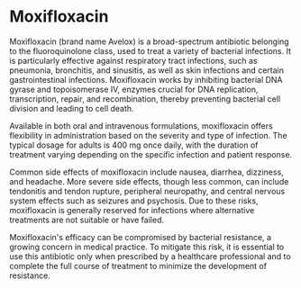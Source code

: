 <!--
source: GPT-4o
brands: Avelox
tags: antibiotics
-->

# Moxifloxacin

Moxifloxacin (brand name Avelox) is a broad-spectrum antibiotic belonging to the fluoroquinolone class, used to treat a variety of bacterial infections. It is particularly effective against respiratory tract infections, such as pneumonia, bronchitis, and sinusitis, as well as skin infections and certain gastrointestinal infections. Moxifloxacin works by inhibiting bacterial DNA gyrase and topoisomerase IV, enzymes crucial for DNA replication, transcription, repair, and recombination, thereby preventing bacterial cell division and leading to cell death.

Available in both oral and intravenous formulations, moxifloxacin offers flexibility in administration based on the severity and type of infection. The typical dosage for adults is 400 mg once daily, with the duration of treatment varying depending on the specific infection and patient response.

Common side effects of moxifloxacin include nausea, diarrhea, dizziness, and headache. More severe side effects, though less common, can include tendonitis and tendon rupture, peripheral neuropathy, and central nervous system effects such as seizures and psychosis. Due to these risks, moxifloxacin is generally reserved for infections where alternative treatments are not suitable or have failed.

Moxifloxacin's efficacy can be compromised by bacterial resistance, a growing concern in medical practice. To mitigate this risk, it is essential to use this antibiotic only when prescribed by a healthcare professional and to complete the full course of treatment to minimize the development of resistance.
